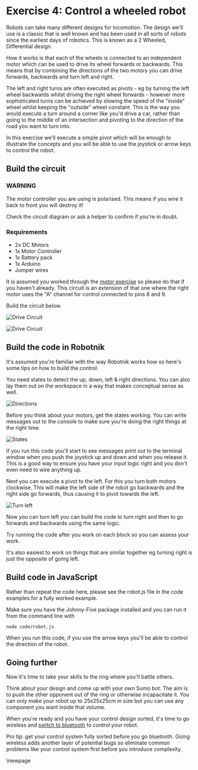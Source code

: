 # Exercise 4: Control a wheeled robot

Robots can take many different designs for locomotion. The design we'll use is
a classic that is well known and has been used in all sorts of robots since the
earliest days of robotics. This is known as a 2 Wheeled, Differential design.

How it works is that each of the wheels is connected to an independent motor which
can be used to drive its wheel forwards or backwards. This means that by combining
the directions of the two motors you can drive forwards, backwards and turn left
and right.

The left and right turns are often executed as pivots - eg by turning the left
wheel backwards whilst driving the right wheel forwards - however more sophisticated
turns can be achieved by slowing the speed of the "inside" wheel whilst keeping
the "outside" wheel constant. This is the way you would execute a turn around
a corner like you'd drive a car, rather than going to the middle of an intersection
and pivoting to the direction of the road you want to turn into.

In this exercise we'll execute a simple pivot which will be enough to illustrate
the concepts and you will be able to use the joystick or arrow keys to control
the robot.

## Build the circuit

### WARNING

The motor controller you are using is polarised. This means if you wire it back
to front you will destroy it!

Check the circuit diagram or ask a helper to confirm if you're in doubt.

### Requirements

* 2x DC Motors
* 1x Motor Controller
* 1x Battery pack
* 1x Arduino
* Jumper wires

It is assumed you worked through the [motor exercise](./motor.md) so please do
that if you haven't already. This circuit is an extension of that one where the
right motor uses the "A" channel for control connected to pins 8 and 9.

Build the circuit below.

![Drive Circuit](images/robot_bb.png)

![Drive Circuit](images/robot_schem.png)

## Build the code in Robotnik

It's assumed you're familiar with the way Robotnik works how so here's some tips
on how to build the control.

You need states to detect the up, down, left & right directions. You can also
lay them out on the workspace in a way that makes conceptual sense as well.

![Directions](./images/robot-events.png)

Before you think about your motors, get the states working. You can write
messages out to the console to make sure you're doing the right things at the
right time.

![States](./images/robot-states.png)

If you run this code you'll start to see messages print out to the terminal
window when you push the joystick up and down and when you release it. This is
a good way to ensure you have your input logic right and you don't even need
to wire anything up.

Next you can execute a pivot to the left. For this you turn both motors clockwise.
This will make the left side of the robot go backwards and the right side go
forwards, thus causing it to pivot towards the left.

![Turn left](./images/robot-left.png)

Now you can turn left you can build the code to turn right and then to go forwards
and backwards using the same logic.

Try running the code after you work on each block so you can assess your work.

It's also easiest to work on things that are similar together eg turning right
is just the opposite of going left.

## Build code in JavaScript

Rather than repeat the code here, please see the robot.js file in the code
examples for a fully worked example.

Make sure you have the Johnny-Five package installed and you can run it from
the command line with

```
node code/robot.js
```

When you run this code, if you use the arrow keys you'll be able to control
the direction of the robot.

## Going further

Now it's time to take your skills to the ring where you'll battle others.

Think about your design and come up with your own Sumo bot. The aim is to push
the other opponent out of the ring or otherwise incapacitate it. You can only
make your robot up to 25x25x25cm in size but you can use any component you want
inside that volume.

When you're ready and you have your control design sorted, it's time to go
wireless and [switch to bluetooth](./bluetooth.md) to control your robot.

Pro tip: get your control system fully sorted before you go bluetooth. Going
wireless adds another layer of potential bugs so eliminate common problems like
your control system first before you introduce complexity.

<!--- pandoc commands --->
\newpage
